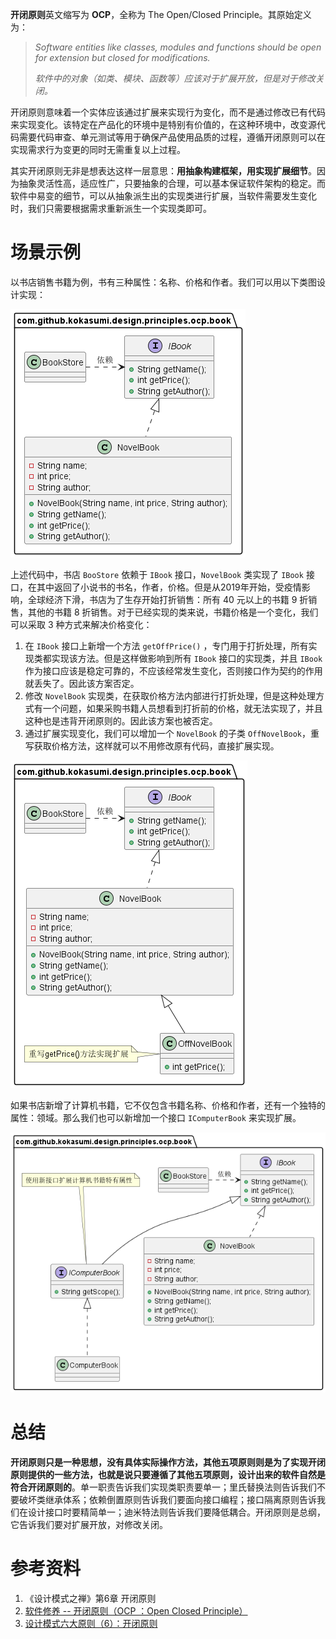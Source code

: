 **开闭原则**英文缩写为 **OCP**，全称为 The Open/Closed Principle。其原始定义为：

> *Software entities like classes, modules and functions should be open for extension but closed for modifications.*
>
> *软件中的对象（如类、模块、函数等）应该对于扩展开放，但是对于修改关闭。*

开闭原则意味着一个实体应该通过扩展来实现行为变化，而不是通过修改已有代码来实现变化。该特定在产品化的环境中是特别有价值的，在这种环境中，改变源代码需要代码审查、单元测试等用于确保产品使用品质的过程，遵循开闭原则可以在实现需求行为变更的同时无需重复以上过程。

其实开闭原则无非是想表达这样一层意思：**用抽象构建框架，用实现扩展细节**。因为抽象灵活性高，适应性广，只要抽象的合理，可以基本保证软件架构的稳定。而软件中易变的细节，可以从抽象派生出的实现类进行扩展，当软件需要发生变化时，我们只需要根据需求重新派生一个实现类即可。

# 场景示例

以书店销售书籍为例，书有三种属性：名称、价格和作者。我们可以用以下类图设计实现：

![书店售书类](./etc/BookStore.png)

上述代码中，书店 `BooStore` 依赖于 `IBook` 接口，`NovelBook` 类实现了 `IBook` 接口，在其中返回了小说书的书名，作者，价格。但是从2019年开始，受疫情影响，全球经济下滑，书店为了生存开始打折销售：所有 40 元以上的书籍 9 折销售，其他的书籍 8 折销售。对于已经实现的类来说，书籍价格是一个变化，我们可以采取 3 种方式来解决价格变化：

1. 在 `IBook` 接口上新增一个方法 `getOffPrice()` ，专门用于打折处理，所有实现类都实现该方法。但是这样做影响到所有 `IBook` 接口的实现类，并且 `IBook` 作为接口应该是稳定可靠的，不应该经常发生变化，否则接口作为契约的作用就丢失了。因此该方案否定。
2. 修改 `NovelBook` 实现类，在获取价格方法内部进行打折处理，但是这种处理方式有一个问题，如果采购书籍人员想看到打折前的价格，就无法实现了，并且这种也是违背开闭原则的。因此该方案也被否定。
3. 通过扩展实现变化，我们可以增加一个 `NovelBook` 的子类 `OffNovelBook`，重写获取价格方法，这样就可以不用修改原有代码，直接扩展实现。

![扩展后的书店售书类图](./etc/BookStoreOff.png)

如果书店新增了计算机书籍，它不仅包含书籍名称、价格和作者，还有一个独特的属性：领域。那么我们也可以新增加一个接口 `IComputerBook` 来实现扩展。

![增加业务品种后的书店售书类图](./etc/BookStoreComputer.png)

# 总结

**开闭原则只是一种思想，没有具体实际操作方法，其他五项原则则是为了实现开闭原则提供的一些方法，也就是说只要遵循了其他五项原则，设计出来的软件自然是符合开闭原则的**。单一职责告诉我们实现类职责要单一；里氏替换法则告诉我们不要破坏类继承体系；依赖倒置原则告诉我们要面向接口编程；接口隔离原则告诉我们在设计接口时要精简单一；迪米特法则告诉我们要降低耦合。开闭原则是总纲，它告诉我们要对扩展开放，对修改关闭。

# 参考资料

1. 《设计模式之禅》第6章 开闭原则
2. [软件修养 -- 开闭原则（OCP ：Open Closed Principle）](https://makeoptim.com/training/open-closed-principle)
3. [设计模式六大原则（6）：开闭原则](https://blog.csdn.net/zhengzhb/article/details/7296944)